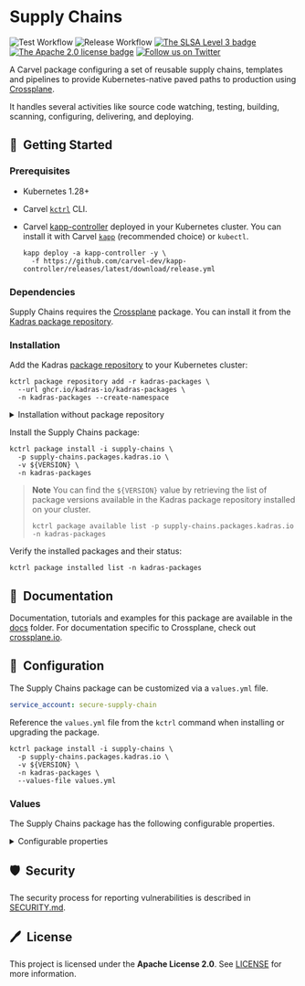 # Supply Chains

![Test Workflow](https://github.com/kadras-io/supply-chains/actions/workflows/test.yml/badge.svg)
![Release Workflow](https://github.com/kadras-io/supply-chains/actions/workflows/release.yml/badge.svg)
[![The SLSA Level 3 badge](https://slsa.dev/images/gh-badge-level3.svg)](https://slsa.dev/spec/v1.0/levels)
[![The Apache 2.0 license badge](https://img.shields.io/badge/License-Apache_2.0-blue.svg)](https://opensource.org/licenses/Apache-2.0)
[![Follow us on Twitter](https://img.shields.io/static/v1?label=Twitter&message=Follow&color=1DA1F2)](https://twitter.com/kadrasIO)

A Carvel package configuring a set of reusable supply chains, templates and pipelines to provide Kubernetes-native paved paths to production using [Crossplane](https://crossplane.io).

It handles several activities like source code watching, testing, building, scanning, configuring, delivering, and deploying.

## 🚀&nbsp; Getting Started

### Prerequisites

* Kubernetes 1.28+
* Carvel [`kctrl`](https://carvel.dev/kapp-controller/docs/latest/install/#installing-kapp-controller-cli-kctrl) CLI.
* Carvel [kapp-controller](https://carvel.dev/kapp-controller) deployed in your Kubernetes cluster. You can install it with Carvel [`kapp`](https://carvel.dev/kapp/docs/latest/install) (recommended choice) or `kubectl`.

  ```shell
  kapp deploy -a kapp-controller -y \
    -f https://github.com/carvel-dev/kapp-controller/releases/latest/download/release.yml
  ```

### Dependencies

Supply Chains requires the [Crossplane](https://github.com/kadras-io/package-for-crossplane) package. You can install it from the [Kadras package repository](https://github.com/kadras-io/kadras-packages).

### Installation

Add the Kadras [package repository](https://github.com/kadras-io/kadras-packages) to your Kubernetes cluster:

  ```shell
  kctrl package repository add -r kadras-packages \
    --url ghcr.io/kadras-io/kadras-packages \
    -n kadras-packages --create-namespace
  ```

<details><summary>Installation without package repository</summary>
The recommended way of installing the Supply Chains package is via the Kadras <a href="https://github.com/kadras-io/kadras-packages">package repository</a>. If you prefer not using the repository, you can add the package definition directly using <a href="https://carvel.dev/kapp/docs/latest/install"><code>kapp</code></a> or <code>kubectl</code>.

  ```shell
  kubectl create namespace kadras-packages
  kapp deploy -a supply-chains-package -n kadras-packages -y \
    -f https://github.com/kadras-io/supply-chains/releases/latest/download/metadata.yml \
    -f https://github.com/kadras-io/supply-chains/releases/latest/download/package.yml
  ```
</details>

Install the Supply Chains package:

  ```shell
  kctrl package install -i supply-chains \
    -p supply-chains.packages.kadras.io \
    -v ${VERSION} \
    -n kadras-packages
  ```

> **Note**
> You can find the `${VERSION}` value by retrieving the list of package versions available in the Kadras package repository installed on your cluster.
> 
>   ```shell
>   kctrl package available list -p supply-chains.packages.kadras.io -n kadras-packages
>   ```

Verify the installed packages and their status:

  ```shell
  kctrl package installed list -n kadras-packages
  ```

## 📙&nbsp; Documentation

Documentation, tutorials and examples for this package are available in the [docs](docs) folder.
For documentation specific to Crossplane, check out [crossplane.io](https://crossplane.io).

## 🎯&nbsp; Configuration

The Supply Chains package can be customized via a `values.yml` file.

  ```yaml
  service_account: secure-supply-chain
  ```

Reference the `values.yml` file from the `kctrl` command when installing or upgrading the package.

  ```shell
  kctrl package install -i supply-chains \
    -p supply-chains.packages.kadras.io \
    -v ${VERSION} \
    -n kadras-packages \
    --values-file values.yml
  ```

### Values

The Supply Chains package has the following configurable properties.

<details><summary>Configurable properties</summary>

| Config | Default | Description |
|-------|-------------------|-------------|
| `service_account` | `supply-chain` | The default `ServiceAccount` used by the supply chain. |

</details>

## 🛡️&nbsp; Security

The security process for reporting vulnerabilities is described in [SECURITY.md](SECURITY.md).

## 🖊️&nbsp; License

This project is licensed under the **Apache License 2.0**. See [LICENSE](LICENSE) for more information.
